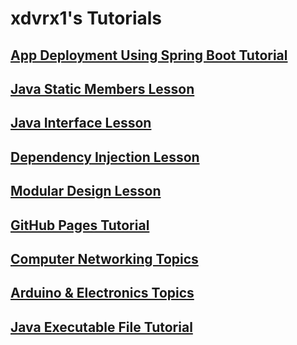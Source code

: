 # xdvrx1's Tutorials

## [App Deployment Using Spring Boot Tutorial](https://xdvrx1.github.io/springboot-app-deployment-tutorial/)

## [Java Static Members Lesson](https://xdvrx1.github.io/java-static-members-lesson/)

## [Java Interface Lesson](https://xdvrx1.github.io/java-interface-lesson/)

## [Dependency Injection Lesson](https://xdvrx1.github.io/dependency-injection-lesson/)

## [Modular Design Lesson](https://xdvrx1.github.io/modular-design-lesson/)

## [GitHub Pages Tutorial](https://xdvrx1.github.io/github-pages-tutorial/)

## [Computer Networking Topics](https://xdvrx1.github.io/computer-networking-topics)

## [Arduino & Electronics Topics](https://xdvrx1.github.io/arduino-and-electronics-topics/)

## [Java Executable File Tutorial](https://xdvrx1.github.io/java-create-jar-exe-file-tutorial/) 
